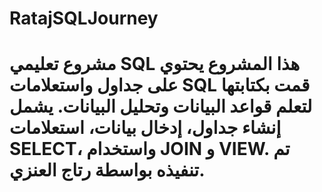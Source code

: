 # RatajSQLJourney
# مشروع تعليمي SQL  هذا المشروع يحتوي على جداول واستعلامات SQL قمت بكتابتها لتعلم قواعد البيانات وتحليل البيانات.   يشمل إنشاء جداول، إدخال بيانات، استعلامات SELECT، واستخدام JOIN و VIEW.  تم تنفيذه بواسطة رتاج العنزي.
